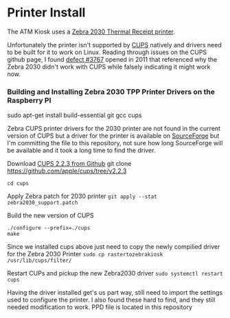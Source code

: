 # Printer Install
The ATM Kiosk uses a [Zebra 2030 Thermal Receipt printer](https://www.zebra.com/us/en/support-downloads/printers/kiosk/ttp2000.html).

Unfortunately the printer isn't supported by [CUPS](https://github.com/apple/cups/) natively and drivers need to be built for it to work on Linux. Reading through issues on the CUPS github page, I found [defect #3767](https://github.com/apple/cups/issues/3767) opened in 2011 that referenced why the Zebra 2030 didn't work with CUPS while falsely indicating it might work now. 



### Building and Installing Zebra 2030 TPP Printer Drivers on the Raspberry PI
sudo apt-get install build-essential git gcc cups

Zebra CUPS printer drivers for the 2030 printer are not found in the current version of CUPS but a driver for the printer is available on [SourceForge](https://sourceforge.net/projects/zebratechcups/files/) but I'm committing the file to this repository, not sure how long SourceForge will be available and it took a long time to find the driver.

Download [CUPS 2.2.3 from Github](https://github.com/apple/cups/tree/v2.2.3) 
git clone https://github.com/apple/cups/tree/v2.2.3

`cd cups`

Apply Zebra patch for 2030 printer
`git apply --stat zebra2030_support.patch`

Build the new version of CUPS
```
./configure --prefix=./cups
make
```

Since we installed cups above just need to copy the newly compilied driver for the Zebra 2030 Printer
`sudo cp rastertozebrakiosk /usr/lib/cups/filter/`

Restart CUPs and pickup the new Zebra2030 driver
`sudo systemctl restart cups`

Having the driver installed get's us part way, still need to import the settings used to configure the printer. I also found these hard to find, and they still needed modification to work.
PPD file is located in this repository





